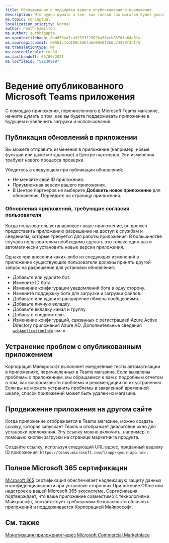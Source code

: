 ```yaml
---
title: Обслуживание и поддержка вашего опубликованного приложения
description: Что нужно думать о том, как только ваш магазин будет указан в Teams магазине и AppSource.
ms.topic: conceptual
localization_priority: Normal
author: heath-hamilton
ms.author: surbhigupta
ms.openlocfilehash: 8e4656ea7ca9f373123026a50ecb837d1a64e3fa
ms.sourcegitcommit: 60561c7cd189c9d6fa5e09e0f2b6c24476f2dff5
ms.translationtype: MT
ms.contentlocale: ru-RU
ms.lasthandoff: 05/06/2021
ms.locfileid: "52230919"
---
```

# <a name="maintain-your-published-microsoft-teams-app"></a>Ведение опубликованного Microsoft Teams приложения

С помощью приложения, перечисленного в Microsoft Teams магазине, начните думать о том, как вы будете поддерживать приложение в будущем и увеличить загрузки и использования.

## <a name="publish-updates-to-your-app"></a>Публикация обновлений в приложении

Вы можете отправить изменения в приложение (например, новые функции или даже метаданные) в Центре партнеров. Эти изменения требуют нового процесса проверки.

Убедитесь в следующем при публикации обновлений:

* Не меняйте свой ID приложения.
* Приумножная версия вашего приложения.
* В Центре партнеров не выберите **Добавить новое приложение** для обновления. Перейдите на страницу приложения.

### <a name="app-updates-requiring-user-consent"></a>Обновления приложений, требующие согласия пользователя

Когда пользователь устанавливает ваше приложение, он должен предоставить приложению разрешение на доступ к службам и сведениям, которые требуется для работы приложения. В большинстве случаев пользователям необходимо сделать это только один раз и автоматически установить новые версии приложения.

Однако при внесении каких-либо из следующих изменений в приложение существующие пользователи должны принять другой запрос на разрешение для установки обновления:

* Добавьте или удалите бот.
* Измените ID бота.
* Изменение конфигурации уведомлений бота в одну сторону.
* Измените поддержку бота для загрузки и загрузки файлов.
* Добавьте или удалите расширение обмена сообщениями.
* Добавьте личную вкладку.
* Добавьте вкладку канал и группу.
* Добавьте соединителю.
* Изменение конфигураций, связанных с регистрацией Azure Active Directory приложения Azure AD. Дополнительные сведения [`webApplicationInfo`](~/resources/schema/manifest-schema.md#webapplicationinfo) см. в .

## <a name="fix-issues-with-your-published-app"></a>Устранение проблем с опубликованным приложением

Корпорация Майкрософт выполняет ежедневные тесты автоматизации в приложениях, перечисленных в Teams магазине. Если выявлены проблемы с приложением, мы обращаемся к вам с подробным отчетом о том, как воспроизвести проблемы и рекомендации по их устранению. Если вы не можете устранить проблемы в заявленной временной шкале, список приложений может быть удален из магазина.

## <a name="promote-your-app-on-another-site"></a>Продвижение приложения на другом сайте

Когда приложение отображается в Teams магазине, можно создать ссылку, которая запускает Teams и отображает диалоговое окно для установки приложения. Эту ссылку можно включить, например, с помощью кнопки загрузки на странице маркетинга продукта.

Создайте ссылку, используя следующий URL-адрес, приданный вашему ID приложения: `https://teams.microsoft.com/l/app/<your-app-id>` .

## <a name="complete-microsoft-365-certification"></a>Полное Microsoft 365 сертификации

[Microsoft 365](/microsoft-365-app-certification/docs/certification) сертификация обеспечивает надлежащую защиту данных и конфиденциальности при установке сторонних Приложение Office или надстроек в вашей Microsoft 365 экосистеме. Сертификация подтверждает, что ваше приложение совместимо с технологиями Майкрософт, соответствует требованиям безопасности облачных приложений и поддерживается Корпорацией Майкрософт.

## <a name="see-also"></a>См. также

[Монетизация приложения через Microsoft Commercial Marketplace](/office/dev/store/monetize-addins-through-microsoft-commercial-marketplace)
